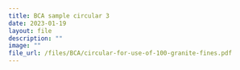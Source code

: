 ```yaml
---
title: BCA sample circular 3
date: 2023-01-19
layout: file
description: ""
image: ""
file_url: /files/BCA/circular-for-use-of-100-granite-fines.pdf
---
```

